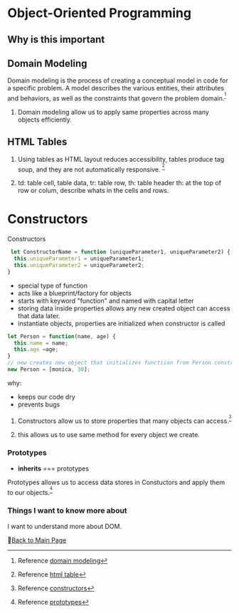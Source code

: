 # Object-Oriented Programming

## Why is this important

## Domain Modeling

Domain modeling is the process of creating a conceptual model in code for a specific problem. A model describes the various entities, their attributes and behaviors, as well as the constraints that govern the problem domain.<sup>[^1]</sup>

1. Domain modeling allow us  to apply same properties across many objects efficiently.

## HTML Tables

1. Using tables as HTML layout reduces accessibility, tables produce tag soup, and they are not automatically responsive.
<sup>[^2]</sup>

2. td: table cell, table data, tr: table row, th: table header
th: at the top of row or colum, describe whats in the cells and rows.

# Constructors

Constructors

```JavaScript
 let ConstructorName = function (uniqueParameter1, uniqueParameter2) {
  this.uniqueParameter1 = uniqueParameter1;
  this.uniqueParameter2 = uniqueParameter2;
}
```

- special type of function
- acts like a blueprint/factory for objects
- starts with keyword "function" and named with capital letter
- storing data inside properties allows any new created object can access that data later.
- instantiate objects, properties are initialized when constructor is called

```JavaScript
let Person = function(name, age) {
  this.name = name;
  this.age =age;
}
// new creates new object that initializes functiion from Person constrctor using this variables
new Person = [monica, 30];

```

why:

- keeps our code dry
- prevents bugs

1. Constructors allow us to store properties that many objects can access.<sup>[^3]</sup>

2. this allows us to use same method for every object we create.

### Prototypes

- **inherits** === prototypes

Prototypes allows us to access data stores in Constuctors and apply them to our objects.<sup>[^4]</sup>

### Things I want to know more about

I want to understand more about DOM.

[^1]: Reference [domain modeling](https://github.com/codefellows/domain_modeling#domain-modeling)

[^2]: Reference [html table](https://developer.mozilla.org/en-US/docs/Learn/HTML/Tables/Basics)

[^3]: Reference [constructors](https://developer.mozilla.org/en-US/docs/Learn/JavaScript/Objects/Basics#what_is_this)

[^4]: Reference [prototypes](https://ui.dev/beginners-guide-to-javascript-prototype)

📔[Back to Main Page](../README.md)
